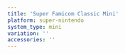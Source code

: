 ```yaml
---
title: 'Super Famicom Classic Mini'
platform: super-nintendo
system_type: mini
variation: ''
accessories: ''
---
```

